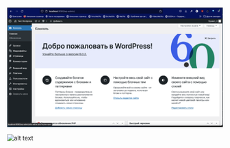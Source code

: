 



![alt text](https://github.com/karina-09/linux_HW8/blob/main/Screenshot_1.png)

![alt text]([https://github.com/karina-09/linux_HW8/blob/main/Screenshot_2.png)
